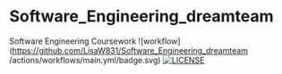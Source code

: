 # Software_Engineering_dreamteam
Software Engineering Coursework
![workflow](https://github.com/LisaW831/Software_Engineering_dreamteam
/actions/workflows/main.yml/badge.svg)
[![LICENSE](https://img.shields.io/github/license/LisaW831/sem.svg?style=flat-square)](https://github.com/LisaW831/sem/blob/master/LICENSE)